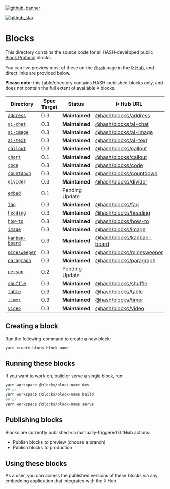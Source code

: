 [github_banner]: https://hash.dev/?utm_medium=organic&utm_source=github_readme_hash-repo_blocks
[github_star]: https://github.com/hashintel/hash/tree/main/blocks#
[`address`]: address
[`ai-chat`]: ai-chat
[`ai-image`]: ai-image
[`ai-text`]: ai-text
[`callout`]: callout
[`chart`]: chart
[`code`]: code
[`countdown`]: countdown
[`divider`]: divider
[`embed`]: embed
[`faq`]: faq
[`heading`]: heading
[`how-to`]: how-to
[`image`]: image
[`kanban-board`]: kanban-board
[`minesweeper`]: minesweeper
[`paragraph`]: paragraph
[`person`]: person
[`shuffle`]: shuffle
[`table`]: table
[`timer`]: timer
[`video`]: video

[![github_banner](https://hash.ai/cdn-cgi/imagedelivery/EipKtqu98OotgfhvKf6Eew/5a38c5f3-6474-4b6c-71e6-ecf01914f000/github)][github_banner]

[![github_star](https://img.shields.io/github/stars/hashintel/hash?label=Star%20on%20GitHub&style=social)][github_star]

# Blocks

This directory contains the source code for all HASH-developed public [Block Protocol](https://blockprotocol.org/) blocks.

You can live preview most of these on the [`@hash`](https://blockprotocol.org/@hash/blocks) page in the [Þ Hub](https://blockprotocol.org/hub), and direct links are provided below.

**Please note:** this table/directory contains HASH-published blocks only, and does not contain the full extent of available Þ blocks.

| Directory        | Spec Target | Status         | Þ Hub URL                                                                        | Description |
| ---------------- | ----------- | -------------- | -------------------------------------------------------------------------------- | ----------- |
| [`address`]      | 0.3         | **Maintained** | [@hash/blocks/address](https://blockprotocol.org/@hash/blocks/address)           |             |
| [`ai-chat`]      | 0.3         | **Maintained** | [@hash/blocks/ai-chat](https://blockprotocol.org/@hash/blocks/ai-chat)           |             |
| [`ai-image`]     | 0.3         | **Maintained** | [@hash/blocks/ai-image](https://blockprotocol.org/@hash/blocks/ai-image)         |             |
| [`ai-text`]      | 0.3         | **Maintained** | [@hash/blocks/ai-text](https://blockprotocol.org/@hash/blocks/ai-text)           |             |
| [`callout`]      | 0.3         | **Maintained** | [@hash/blocks/callout](https://blockprotocol.org/@hash/blocks/callout)           |             |
| [`chart`]        | 0.1         | **Maintained** | [@hash/blocks/callout](https://blockprotocol.org/@hash/blocks/chart)             |             |
| [`code`]         | 0.3         | **Maintained** | [@hash/blocks/code](https://blockprotocol.org/@hash/blocks/code)                 |             |
| [`countdown`]    | 0.3         | **Maintained** | [@hash/blocks/countdown](https://blockprotocol.org/@hash/blocks/countdown)       |             |
| [`divider`]      | 0.3         | **Maintained** | [@hash/blocks/divider](https://blockprotocol.org/@hash/blocks/divider)           |             |
| [`embed`]        | 0.1         | Pending Update |                                                                                  |             |
| [`faq`]          | 0.3         | **Maintained** | [@hash/blocks/faq](https://blockprotocol.org/@hash/blocks/faq)                   |             |
| [`heading`]      | 0.3         | **Maintained** | [@hash/blocks/heading](https://blockprotocol.org/@hash/blocks/heading)           |             |
| [`how-to`]       | 0.3         | **Maintained** | [@hash/blocks/how-to](https://blockprotocol.org/@hash/blocks/how-to)             |             |
| [`image`]        | 0.3         | **Maintained** | [@hash/blocks/image](https://blockprotocol.org/@hash/blocks/image)               |             |
| [`kanban-board`] | 0.3         | **Maintained** | [@hash/blocks/kanban-board](https://blockprotocol.org/@hash/blocks/kanban-board) |             |
| [`minesweeper`]  | 0.3         | **Maintained** | [@hash/blocks/minesweeper](https://blockprotocol.org/@hash/blocks/minesweeper)   |             |
| [`paragraph`]    | 0.3         | **Maintained** | [@hash/blocks/paragraph](https://blockprotocol.org/@hash/blocks/paragraph)       |             |
| [`person`]       | 0.2         | Pending Update |                                                                                  |             |
| [`shuffle`]      | 0.3         | **Maintained** | [@hash/blocks/shuffle](https://blockprotocol.org/@hash/blocks/shuffle)           |             |
| [`table`]        | 0.3         | **Maintained** | [@hash/blocks/table](https://blockprotocol.org/@hash/blocks/table)               |             |
| [`timer`]        | 0.3         | **Maintained** | [@hash/blocks/timer](https://blockprotocol.org/@hash/blocks/timer)               |             |
| [`video`]        | 0.3         | **Maintained** | [@hash/blocks/video](https://blockprotocol.org/@hash/blocks/video)               |             |

## Creating a block

Run the following command to create a new block:

```sh
yarn create-block block-name
```

## Running these blocks

If you want to work on, build or serve a single block, run:

```sh
yarn workspace @blocks/block-name dev
## or
yarn workspace @blocks/block-name build
## or
yarn workspace @blocks/block-name serve
```

## Publishing blocks

Blocks are currently published via manually-triggered GitHub actions:

- Publish blocks to preview (choose a branch)
- Publish blocks to production

## Using these blocks

As a user, you can access the published versions of these blocks via any embedding application that integrates with the Þ Hub.
